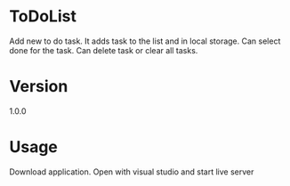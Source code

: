 # ToDoList
Add new to do task. It adds task to the list and in local storage. Can select done for the task. Can delete task or clear all tasks.

# Version
1.0.0

# Usage 
Download application. Open with visual studio and start live server

